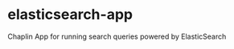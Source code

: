 elasticsearch-app
=================

Chaplin App for running search queries powered by ElasticSearch